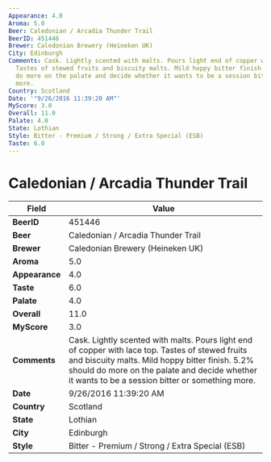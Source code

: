 ```yaml
---
Appearance: 4.0
Aroma: 5.0
Beer: Caledonian / Arcadia Thunder Trail
BeerID: 451446
Brewer: Caledonian Brewery (Heineken UK)
City: Edinburgh
Comments: Cask. Lightly scented with malts. Pours light end of copper with lace top.
  Tastes of stewed fruits and biscuity malts. Mild hoppy bitter finish. 5.2% should
  do more on the palate and decide whether it wants to be a session bitter or something
  more.
Country: Scotland
Date: '"9/26/2016 11:39:20 AM"'
MyScore: 3.0
Overall: 11.0
Palate: 4.0
State: Lothian
Style: Bitter - Premium / Strong / Extra Special (ESB)
Taste: 6.0
---
```


# Caledonian / Arcadia Thunder Trail

| Field         | Value |
|---------------|-------|
| **BeerID** | 451446 |
| **Beer** | Caledonian / Arcadia Thunder Trail |
| **Brewer** | Caledonian Brewery (Heineken UK) |
| **Aroma** | 5.0 |
| **Appearance** | 4.0 |
| **Taste** | 6.0 |
| **Palate** | 4.0 |
| **Overall** | 11.0 |
| **MyScore** | 3.0 |
| **Comments** | Cask. Lightly scented with malts. Pours light end of copper with lace top. Tastes of stewed fruits and biscuity malts. Mild hoppy bitter finish. 5.2% should do more on the palate and decide whether it wants to be a session bitter or something more. |
| **Date** | 9/26/2016 11:39:20 AM |
| **Country** | Scotland |
| **State** | Lothian |
| **City** | Edinburgh |
| **Style** | Bitter - Premium / Strong / Extra Special (ESB) |
